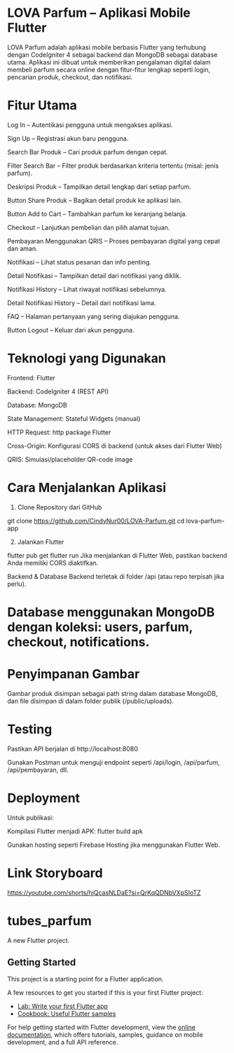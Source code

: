 # LOVA Parfum – Aplikasi Mobile Flutter
LOVA Parfum adalah aplikasi mobile berbasis Flutter yang terhubung dengan CodeIgniter 4 sebagai backend dan MongoDB sebagai database utama. Aplikasi ini dibuat untuk memberikan pengalaman digital dalam membeli parfum secara online dengan fitur-fitur lengkap seperti login, pencarian produk, checkout, dan notifikasi.

# Fitur Utama
Log In – Autentikasi pengguna untuk mengakses aplikasi.

Sign Up – Registrasi akun baru pengguna.

Search Bar Produk – Cari produk parfum dengan cepat.

Filter Search Bar – Filter produk berdasarkan kriteria tertentu (misal: jenis parfum).

Deskripsi Produk – Tampilkan detail lengkap dari setiap parfum.

Button Share Produk – Bagikan detail produk ke aplikasi lain.

Button Add to Cart – Tambahkan parfum ke keranjang belanja.

Checkout – Lanjutkan pembelian dan pilih alamat tujuan.

Pembayaran Menggunakan QRIS – Proses pembayaran digital yang cepat dan aman.

Notifikasi – Lihat status pesanan dan info penting.

Detail Notifikasi – Tampilkan detail dari notifikasi yang diklik.

Notifikasi History – Lihat riwayat notifikasi sebelumnya.

Detail Notifikasi History – Detail dari notifikasi lama.

FAQ – Halaman pertanyaan yang sering diajukan pengguna.

Button Logout – Keluar dari akun pengguna.

# Teknologi yang Digunakan
Frontend: Flutter

Backend: CodeIgniter 4 (REST API)

Database: MongoDB

State Management: Stateful Widgets (manual)

HTTP Request: http package Flutter

Cross-Origin: Konfigurasi CORS di backend (untuk akses dari Flutter Web)

QRIS: Simulasi/placeholder QR-code image

# Cara Menjalankan Aplikasi
1. Clone Repository dari GitHub

git clone https://github.com/CindyNur00/LOVA-Parfum.git
cd lova-parfum-app

2. Jalankan Flutter

flutter pub get
flutter run
Jika menjalankan di Flutter Web, pastikan backend Anda memiliki CORS diaktifkan.

Backend & Database
Backend terletak di folder /api (atau repo terpisah jika perlu).

# Database menggunakan MongoDB dengan koleksi: users, parfum, checkout, notifications.

# Penyimpanan Gambar
Gambar produk disimpan sebagai path string dalam database MongoDB, dan file disimpan di dalam folder publik (/public/uploads).

# Testing
Pastikan API berjalan di http://localhost:8080

Gunakan Postman untuk menguji endpoint seperti /api/login, /api/parfum, /api/pembayaran, dll.

# Deployment

Untuk publikasi:

Kompilasi Flutter menjadi APK: flutter build apk

Gunakan hosting seperti Firebase Hosting jika menggunakan Flutter Web.

# Link Storyboard

https://youtube.com/shorts/hjQcasNLDaE?si=QrKqQDNbVXpSIoTZ

# tubes_parfum

A new Flutter project.

## Getting Started

This project is a starting point for a Flutter application.

A few resources to get you started if this is your first Flutter project:

- [Lab: Write your first Flutter app](https://docs.flutter.dev/get-started/codelab)
- [Cookbook: Useful Flutter samples](https://docs.flutter.dev/cookbook)

For help getting started with Flutter development, view the
[online documentation](https://docs.flutter.dev/), which offers tutorials,
samples, guidance on mobile development, and a full API reference.
